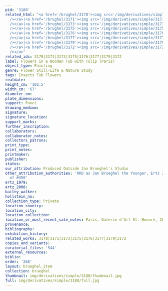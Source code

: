 ```yaml
---
pid: '3180'
related_html: "<a href='/brughel/3178'><img src='/img/derivatives/simple/3178/thumbnail.jpg'
  /></a>|<a href='/brughel/3171'><img src='/img/derivatives/simple/3171/thumbnail.jpg'
  /></a>|<a href='/brughel/3173'><img src='/img/derivatives/simple/3173/thumbnail.jpg'
  /></a>|<a href='/brughel/3175'><img src='/img/derivatives/simple/3175/thumbnail.jpg'
  /></a>|<a href='/brughel/3176'><img src='/img/derivatives/simple/3176/thumbnail.jpg'
  /></a>|<a href='/brughel/3177'><img src='/img/derivatives/simple/3177/thumbnail.jpg'
  /></a>|<a href='/brughel/3179'><img src='/img/derivatives/simple/3179/thumbnail.jpg'
  /></a>|<a href='/brughel/3172'><img src='/img/derivatives/simple/3172/thumbnail.jpg'
  /></a>"
related_ids: 3178|3171|3173|3175|3176|3177|3179|3172
label: Flowers in a Wooden Tub with Tulip (Paris)
object_type: Painting
genre: Flower Still-Life & Nature Study
tags: Insects Tub Flowers
realdate: 
height_cm: '102.5'
width_cm: '67'
diameter_cm: 
plate_dimensions: 
support: Panel
drawing_medium: 
signature: 
signature_location: 
support_marks: 
further_inscription: 
collaborators: 
collaborator_notes: 
collectors_patrons: 
print_type: 
print_notes: 
printmaker: 
publisher: 
states: 
our_attribution: Produced Outside Jan Brueghel's Studio
other_attribution_authorities: 'RKD as Jan Brueghel the Younger, Ertz 2008-10, variant
  of #450'
ertz_1979: 
ertz_2008: 
bailey_walker: 
hollstein_no: 
collection_type: Private
location_country: 
location_city: 
location_collection: 
location_or_most_recent_sale_notes: Paris, Galerie d'Art St.-Honoré, 2005
provenance: 
bibliography: 
exhibition_history: 
related_works: 3178|3171|3173|3175|3176|3177|3179|3172
copies_and_variants: 
curatorial_files: '544'
external_resources: 
biblio: 
order: '268'
layout: brueghel_item
collection: brueghel
thumbnail: img/derivatives/simple/3180/thumbnail.jpg
full: img/derivatives/simple/3180/full.jpg
---
```

